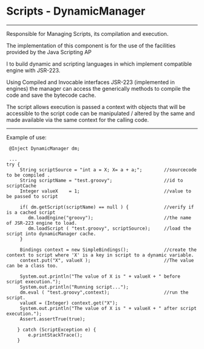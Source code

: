 # Scripts - DynamicManager 
---------------------------------------------

Responsible for Managing Scripts, its compilation and execution.

The implementation of this component is for the use of the facilities provided by the Java Scripting AP

I to build dynamic and scripting languages ​​in which implement compatible engine with JSR-223.

Using Compiled and Invocable interfaces JSR-223 (implemented in engines) the manager can access the generically methods to compile the code and save the bytecode cache.

The script allows execution is passed a context with objects that will be accessible to the script code can be manipulated / altered by the same and made available via the same context for the calling code.

-------------------------------------------------- -------------------------------------------------
Example of use:
```
 @Inject DynamicManager dm;
 
 ...
try {    	    	    	    	  
     String scriptSource = "int a = X; X= a + a;";  	  //sourcecode to be compiled .  
     String scriptName = "test.groovy";				      //id to scriptCache
     Integer valueX    = 1;								  //value to be passed to script

     if( dm.getScript(scriptName) == null )	{			  //verify if is a cached script
        dm.loadEngine("groovy");						  //the name of JSR-223 engine to load.         
        dm.loadScript ( "test.groovy", scriptSource);     //load the script into dynamicManager cache.    					
     }

     Bindings context = new SimpleBindings();  		      //create the context to script where 'X' is a key in script to a dynamic variable.     	 													    
     context.put("X", valueX );							  //The value can be a class too.	

     System.out.println("The value of X is " + valueX + " before script execution.");
     System.out.println("Running script...");
     dm.eval ( "test.groovy",context);					  //run the script.		
     valueX = (Integer) context.get("X");    	     	 
     System.out.println("The value of X is " + valueX + " after script execution.");  
     Assert.assertTrue(true);      	 	
	    
	} catch (ScriptException e) {
		e.printStackTrace();
	}   
 ```